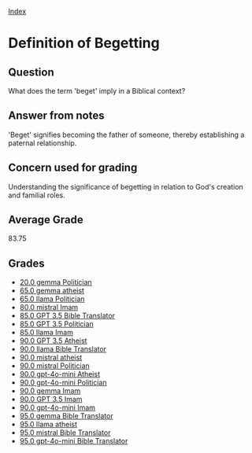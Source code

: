 
[Index](../index.md)
# Definition of Begetting
## Question
What does the term 'beget' imply in a Biblical context?

## Answer from notes
'Beget' signifies becoming the father of someone, thereby establishing a paternal relationship.

## Concern used for grading
Understanding the significance of begetting in relation to God's creation and familial roles.

## Average Grade
83.75

## Grades
 * [20.0 gemma Politician](../answers/gemma_Politician/Definition_of_Begetting.md)
 * [65.0 gemma atheist](../answers/gemma_atheist/Definition_of_Begetting.md)
 * [65.0 llama Politician](../answers/llama_Politician/Definition_of_Begetting.md)
 * [80.0 mistral Imam](../answers/mistral_Imam/Definition_of_Begetting.md)
 * [85.0 GPT 3.5 Bible Translator](../answers/GPT_3.5_Bible_Translator/Definition_of_Begetting.md)
 * [85.0 GPT 3.5 Politician](../answers/GPT_3.5_Politician/Definition_of_Begetting.md)
 * [85.0 llama Imam](../answers/llama_Imam/Definition_of_Begetting.md)
 * [90.0 GPT 3.5 Atheist](../answers/GPT_3.5_Atheist/Definition_of_Begetting.md)
 * [90.0 llama Bible Translator](../answers/llama_Bible_Translator/Definition_of_Begetting.md)
 * [90.0 mistral atheist](../answers/mistral_atheist/Definition_of_Begetting.md)
 * [90.0 mistral Politician](../answers/mistral_Politician/Definition_of_Begetting.md)
 * [90.0 gpt-4o-mini Atheist](../answers/gpt-4o-mini_Atheist/Definition_of_Begetting.md)
 * [90.0 gpt-4o-mini Politician](../answers/gpt-4o-mini_Politician/Definition_of_Begetting.md)
 * [90.0 gemma Imam](../answers/gemma_Imam/Definition_of_Begetting.md)
 * [90.0 GPT 3.5 Imam](../answers/GPT_3.5_Imam/Definition_of_Begetting.md)
 * [90.0 gpt-4o-mini Imam](../answers/gpt-4o-mini_Imam/Definition_of_Begetting.md)
 * [95.0 gemma Bible Translator](../answers/gemma_Bible_Translator/Definition_of_Begetting.md)
 * [95.0 llama atheist](../answers/llama_atheist/Definition_of_Begetting.md)
 * [95.0 mistral Bible Translator](../answers/mistral_Bible_Translator/Definition_of_Begetting.md)
 * [95.0 gpt-4o-mini Bible Translator](../answers/gpt-4o-mini_Bible_Translator/Definition_of_Begetting.md)
